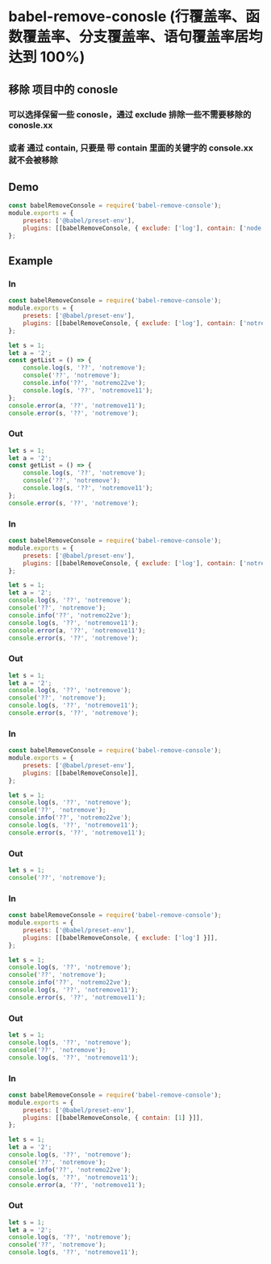 # babel-remove-conosle (行覆盖率、函数覆盖率、分支覆盖率、语句覆盖率居均达到 100%)

## 移除 项目中的 conosle

### 可以选择保留一些 conosle，通过 exclude 排除一些不需要移除的 conosle.xx

### 或者 通过 contain, 只要是 带 contain 里面的关键字的 console.xx 就不会被移除

## Demo

```javascript
const babelRemoveConsole = require('babel-remove-console');
module.exports = {
    presets: ['@babel/preset-env'],
    plugins: [[babelRemoveConsole, { exclude: ['log'], contain: ['node remove'] }]],
};
```

## Example

### In

```javascript
const babelRemoveConsole = require('babel-remove-console');
module.exports = {
    presets: ['@babel/preset-env'],
    plugins: [[babelRemoveConsole, { exclude: ['log'], contain: ['notremove'] }]],
};

let s = 1;
let a = '2';
const getList = () => {
    console.log(s, '??', 'notremove');
    console('??', 'notremove');
    console.info('??', 'notremo22ve');
    console.log(s, '??', 'notremove11');
};
console.error(a, '??', 'notremove11');
console.error(s, '??', 'notremove');
```

### Out

```javascript
let s = 1;
let a = '2';
const getList = () => {
    console.log(s, '??', 'notremove');
    console('??', 'notremove');
    console.log(s, '??', 'notremove11');
};
console.error(s, '??', 'notremove');
```

### In

```javascript
const babelRemoveConsole = require('babel-remove-console');
module.exports = {
    presets: ['@babel/preset-env'],
    plugins: [[babelRemoveConsole, { exclude: ['log'], contain: ['notremove'] }]],
};

let s = 1;
let a = '2';
console.log(s, '??', 'notremove');
console('??', 'notremove');
console.info('??', 'notremo22ve');
console.log(s, '??', 'notremove11');
console.error(a, '??', 'notremove11');
console.error(s, '??', 'notremove');
```

### Out

```javascript
let s = 1;
let a = '2';
console.log(s, '??', 'notremove');
console('??', 'notremove');
console.log(s, '??', 'notremove11');
console.error(s, '??', 'notremove');
```

### In

```javascript
const babelRemoveConsole = require('babel-remove-console');
module.exports = {
    presets: ['@babel/preset-env'],
    plugins: [[babelRemoveConsole]],
};

let s = 1;
console.log(s, '??', 'notremove');
console('??', 'notremove');
console.info('??', 'notremo22ve');
console.log(s, '??', 'notremove11');
console.error(s, '??', 'notremove11');
```

### Out

```javascript
let s = 1;
console('??', 'notremove');
```

### In

```javascript
const babelRemoveConsole = require('babel-remove-console');
module.exports = {
    presets: ['@babel/preset-env'],
    plugins: [[babelRemoveConsole, { exclude: ['log'] }]],
};

let s = 1;
console.log(s, '??', 'notremove');
console('??', 'notremove');
console.info('??', 'notremo22ve');
console.log(s, '??', 'notremove11');
console.error(s, '??', 'notremove11');
```

### Out

```javascript
let s = 1;
console.log(s, '??', 'notremove');
console('??', 'notremove');
console.log(s, '??', 'notremove11');
```

### In

```javascript
const babelRemoveConsole = require('babel-remove-console');
module.exports = {
    presets: ['@babel/preset-env'],
    plugins: [[babelRemoveConsole, { contain: [1] }]],
};

let s = 1;
let a = '2';
console.log(s, '??', 'notremove');
console('??', 'notremove');
console.info('??', 'notremo22ve');
console.log(s, '??', 'notremove11');
console.error(a, '??', 'notremove11');
```

### Out

```javascript
let s = 1;
let a = '2';
console.log(s, '??', 'notremove');
console('??', 'notremove');
console.log(s, '??', 'notremove11');
```
